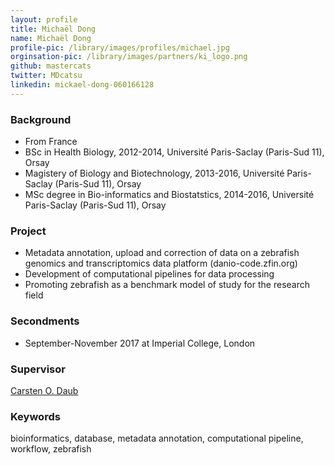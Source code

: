```yaml
---
layout: profile
title: Michaël Dong
name: Michaël Dong
profile-pic: /library/images/profiles/michael.jpg
orginsation-pic: /library/images/partners/ki_logo.png
github: mastercats
twitter: MDcatsu
linkedin: mickael-dong-060166128
---
```

### Background

-   From France
-   BSc in Health Biology, 2012-2014, Université Paris-Saclay (Paris-Sud 11), Orsay
-   Magistery of Biology and Biotechnology, 2013-2016, Université Paris-Saclay (Paris-Sud 11), Orsay
-   MSc degree in Bio-informatics and Biostatstics, 2014-2016, Université Paris-Saclay (Paris-Sud 11), Orsay

### Project

-   Metadata annotation, upload and correction of data on a zebrafish genomics and transcriptomics data platform (danio-code.zfin.org)
-   Development of computational pipelines for data processing
-   Promoting zebrafish as a benchmark model of study for the research field

### Secondments
-   September-November 2017 at Imperial College, London

### Supervisor
[Carsten O. Daub](https://www.daublab.org/)

### Keywords
bioinformatics, database, metadata annotation, computational pipeline, workflow, zebrafish
